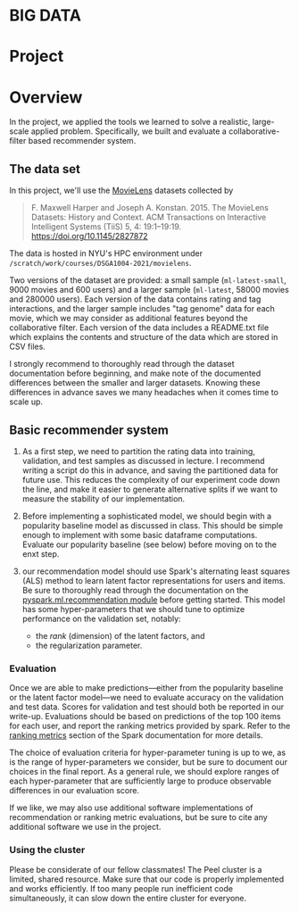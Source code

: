# BIG DATA

# Project


# Overview

In the project, we applied the tools we learned to solve a realistic, large-scale applied problem.
Specifically, we built and evaluate a collaborative-filter based recommender system. 

## The data set

In this project, we'll use the [MovieLens](https://grouplens.org/datasets/movielens/latest/) datasets collected by 
> F. Maxwell Harper and Joseph A. Konstan. 2015. 
> The MovieLens Datasets: History and Context. 
> ACM Transactions on Interactive Intelligent Systems (TiiS) 5, 4: 19:1–19:19. https://doi.org/10.1145/2827872

The data is hosted in NYU's HPC environment under `/scratch/work/courses/DSGA1004-2021/movielens`.

Two versions of the dataset are provided: a small sample (`ml-latest-small`, 9000 movies and 600 users) and a larger sample (`ml-latest`, 58000 movies and 280000 users).
Each version of the data contains rating and tag interactions, and the larger sample includes "tag genome" data for each movie, which we may consider as additional features beyond
the collaborative filter.
Each version of the data includes a README.txt file which explains the contents and structure of the data which are stored in CSV files.

I strongly recommend to thoroughly read through the dataset documentation before beginning, and make note of the documented differences between the smaller and larger datasets.
Knowing these differences in advance saves we many headaches when it comes time to scale up.

## Basic recommender system 

1.  As a first step, we need to partition the rating data into training, validation, and test samples as discussed in lecture.
    I recommend writing a script do this in advance, and saving the partitioned data for future use.
    This reduces the complexity of our experiment code down the line, and make it easier to generate alternative splits if we want to measure the stability of our
    implementation.

2.  Before implementing a sophisticated model, we should begin with a popularity baseline model as discussed in class.
    This should be simple enough to implement with some basic dataframe computations.
    Evaluate our popularity baseline (see below) before moving on to the enxt step.

3.  our recommendation model should use Spark's alternating least squares (ALS) method to learn latent factor representations for users and items.
    Be sure to thoroughly read through the documentation on the [pyspark.ml.recommendation module](https://spark.apache.org/docs/3.0.1/ml-collaborative-filtering.html) before getting started.
    This model has some hyper-parameters that we should tune to optimize performance on the validation set, notably: 
      - the *rank* (dimension) of the latent factors, and
      - the regularization parameter.

### Evaluation

Once we are able to make predictions—either from the popularity baseline or the latent factor model—we need to evaluate accuracy on the validation and test data.
Scores for validation and test should both be reported in our write-up.
Evaluations should be based on predictions of the top 100 items for each user, and report the ranking metrics provided by spark.
Refer to the [ranking metrics](https://spark.apache.org/docs/3.0.1/mllib-evaluation-metrics.html#ranking-systems) section of the Spark documentation for more details.

The choice of evaluation criteria for hyper-parameter tuning is up to we, as is the range of hyper-parameters we consider, but be sure to document our choices in the final report.
As a general rule, we should explore ranges of each hyper-parameter that are sufficiently large to produce observable differences in our evaluation score.

If we like, we may also use additional software implementations of recommendation or ranking metric evaluations, but be sure to cite any additional software we use in the project.


### Using the cluster

Please be considerate of our fellow classmates!
The Peel cluster is a limited, shared resource. 
Make sure that our code is properly implemented and works efficiently. 
If too many people run inefficient code simultaneously, it can slow down the entire cluster for everyone.
